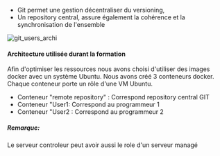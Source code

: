 - Git permet une gestion décentraliser du versioning,
- Un repository central, assure également la cohérence et la synchronisation de l'ensemble 

![git_users_archi](/testgitessai/scenarios/git_training_part1/assets/git_users_archi.png)

#### Architecture utilisée durant la formation
Afin d'optimiser les ressources nous avons choisi d'utiliser des images docker avec un système Ubuntu. 
Nous avons créé 3 conteneurs docker. Chaque conteneur porte un rôle d'une VM Ubuntu.

- Conteneur "remote repository" : Correspond repository central GIT
- Conteneur "User1: Correspond au programmeur 1
- Conteneur "User2 : Correspond au programmeur 2

##### *Remarque:*
Le serveur controleur peut avoir aussi le role d'un serveur managé 
